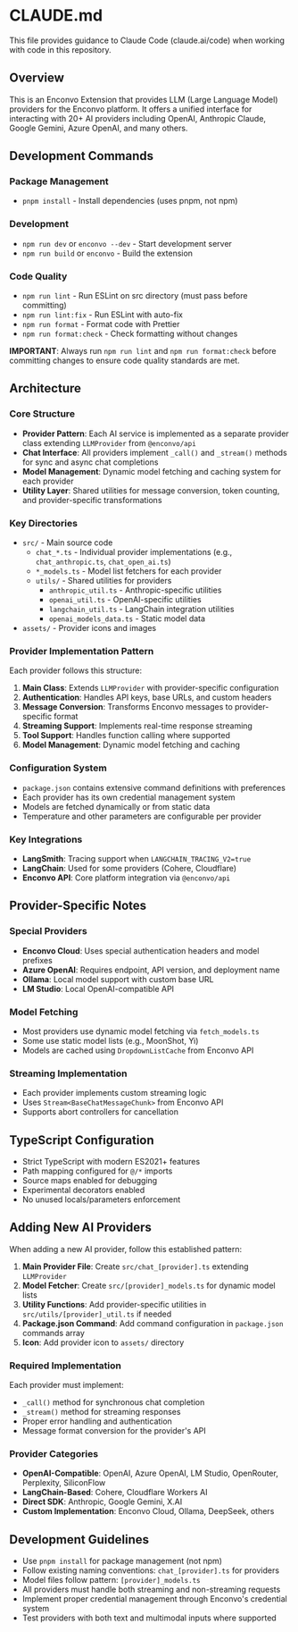 # CLAUDE.md

This file provides guidance to Claude Code (claude.ai/code) when working with code in this repository.

## Overview

This is an Enconvo Extension that provides LLM (Large Language Model) providers for the Enconvo platform. It offers a unified interface for interacting with 20+ AI providers including OpenAI, Anthropic Claude, Google Gemini, Azure OpenAI, and many others.

## Development Commands

### Package Management
- `pnpm install` - Install dependencies (uses pnpm, not npm)

### Development 
- `npm run dev` or `enconvo --dev` - Start development server
- `npm run build` or `enconvo` - Build the extension

### Code Quality
- `npm run lint` - Run ESLint on src directory (must pass before committing)
- `npm run lint:fix` - Run ESLint with auto-fix
- `npm run format` - Format code with Prettier
- `npm run format:check` - Check formatting without changes

**IMPORTANT**: Always run `npm run lint` and `npm run format:check` before committing changes to ensure code quality standards are met.

## Architecture

### Core Structure
- **Provider Pattern**: Each AI service is implemented as a separate provider class extending `LLMProvider` from `@enconvo/api`
- **Chat Interface**: All providers implement `_call()` and `_stream()` methods for sync and async chat completions
- **Model Management**: Dynamic model fetching and caching system for each provider
- **Utility Layer**: Shared utilities for message conversion, token counting, and provider-specific transformations

### Key Directories
- `src/` - Main source code
  - `chat_*.ts` - Individual provider implementations (e.g., `chat_anthropic.ts`, `chat_open_ai.ts`)
  - `*_models.ts` - Model list fetchers for each provider
  - `utils/` - Shared utilities for providers
    - `anthropic_util.ts` - Anthropic-specific utilities
    - `openai_util.ts` - OpenAI-specific utilities
    - `langchain_util.ts` - LangChain integration utilities
    - `openai_models_data.ts` - Static model data
- `assets/` - Provider icons and images

### Provider Implementation Pattern
Each provider follows this structure:
1. **Main Class**: Extends `LLMProvider` with provider-specific configuration
2. **Authentication**: Handles API keys, base URLs, and custom headers
3. **Message Conversion**: Transforms Enconvo messages to provider-specific format
4. **Streaming Support**: Implements real-time response streaming
5. **Tool Support**: Handles function calling where supported
6. **Model Management**: Dynamic model fetching and caching

### Configuration System
- `package.json` contains extensive command definitions with preferences
- Each provider has its own credential management system
- Models are fetched dynamically or from static data
- Temperature and other parameters are configurable per provider

### Key Integrations
- **LangSmith**: Tracing support when `LANGCHAIN_TRACING_V2=true`
- **LangChain**: Used for some providers (Cohere, Cloudflare)
- **Enconvo API**: Core platform integration via `@enconvo/api`

## Provider-Specific Notes

### Special Providers
- **Enconvo Cloud**: Uses special authentication headers and model prefixes
- **Azure OpenAI**: Requires endpoint, API version, and deployment name
- **Ollama**: Local model support with custom base URL
- **LM Studio**: Local OpenAI-compatible API

### Model Fetching
- Most providers use dynamic model fetching via `fetch_models.ts`
- Some use static model lists (e.g., MoonShot, Yi)
- Models are cached using `DropdownListCache` from Enconvo API

### Streaming Implementation
- Each provider implements custom streaming logic
- Uses `Stream<BaseChatMessageChunk>` from Enconvo API
- Supports abort controllers for cancellation

## TypeScript Configuration

- Strict TypeScript with modern ES2021+ features
- Path mapping configured for `@/*` imports
- Source maps enabled for debugging
- Experimental decorators enabled
- No unused locals/parameters enforcement

## Adding New AI Providers

When adding a new AI provider, follow this established pattern:

1. **Main Provider File**: Create `src/chat_[provider].ts` extending `LLMProvider`
2. **Model Fetcher**: Create `src/[provider]_models.ts` for dynamic model lists
3. **Utility Functions**: Add provider-specific utilities in `src/utils/[provider]_util.ts` if needed
4. **Package.json Command**: Add command configuration in `package.json` commands array
5. **Icon**: Add provider icon to `assets/` directory

### Required Implementation
Each provider must implement:
- `_call()` method for synchronous chat completion
- `_stream()` method for streaming responses
- Proper error handling and authentication
- Message format conversion for the provider's API

### Provider Categories
- **OpenAI-Compatible**: OpenAI, Azure OpenAI, LM Studio, OpenRouter, Perplexity, SiliconFlow
- **LangChain-Based**: Cohere, Cloudflare Workers AI  
- **Direct SDK**: Anthropic, Google Gemini, X.AI
- **Custom Implementation**: Enconvo Cloud, Ollama, DeepSeek, others

## Development Guidelines

- Use `pnpm install` for package management (not npm)
- Follow existing naming conventions: `chat_[provider].ts` for providers
- Model files follow pattern: `[provider]_models.ts`
- All providers must handle both streaming and non-streaming requests
- Implement proper credential management through Enconvo's credential system
- Test providers with both text and multimodal inputs where supported